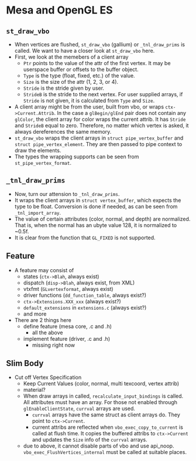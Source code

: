 Mesa and OpenGL ES
==================

## `st_draw_vbo`

- When vertices are flushed, `st_draw_vbo` (gallium) or `_tnl_draw_prims` is
  called.  We want to have a closer look at `st_draw_vbo` here.
- First, we look at the memebers of a client array
  - `Ptr` points to the value of the attr of the first vertex.  It may be
    userspace buffer or offsets to the buffer object.
  - `Type` is the type (float, fixed, etc.) of the value.
  - `Size` is the size of the attr (1, 2, 3, or 4).
  - `Stride` is the stride given by user.
  - `StrideB` is the stride to the next vertex.  For user supplied arrays, if
    `Stride` is not given, it is calculated from `Type` and `Size`.
- A client array might be from the user, built from vbo, or wraps
  `ctx->Current.Attrib`.  In the case a `glBegin/glEnd` pair does not contain
  any `glColor`, the client array for color wraps the current attrib.  It has
  `Stride` and `StrideB` equal to zero.  Therefore, no matter which vertex is
  asked, it always dereferences the same memory.
- `st_draw_vbo` wraps the client arrays in `struct pipe_vertex_buffer` and
  `struct pipe_vertex_element`.  They are then passed to pipe context to draw
  the elements.
- The types the wrapping supports can be seen from `st_pipe_vertex_format`.

## `_tnl_draw_prims`

- Now, turn our attension to `_tnl_draw_prims`.
- It wraps the client arrays in `struct vertex_buffer`, which expects the type
  to be float.  Conversion is done if needed, as can be seen from
  `_tnl_import_array`.
- The value of certain attributes (color, normal, and depth) are normalized.
  That is, when the normal has an ubyte value 128, it is normalized to ~0.5f.
- It is clear from the function that `GL_FIXED` is not supported.

## Feature

- A feature may consist of
  - states (`ctx->Blah`, always exist)
  - dispatch (`disp->Blah`, always exist, from XML)
  - vtxfmt (`GLvertexformat`, always exist)
  - driver functions (`dd_function_table`, always exist?)
  - `ctx->Extensions.XXX_xxx` (always exist?)
  - `default_extensions` in `extensions.c` (always exist?)
  - and more
- There are 2 things here
  - define feature (mesa core, .c and .h)
    - all the above
  - implement feature (driver, .c and .h)
    - missing right now

## Slim Body

- Cut off Vertex Specification
  - Keep Current Values (color, normal, multi texcoord, vertex attrib)
  - material?
  - When draw arrays in called, `recalculate_input_bindings` is called.  All
    attributes must have an array.  For those not enabled through
    `glEnableClientState`, `currval` arrays are used.
    - `currval` arrays have the same struct as client arrays do.  They point to
      `ctx->Current`.
    - current attribs are reflected when `vbo_exec_copy_to_current` is called at
      flush time.  It copies the buffered attribs to `ctx->Current` and updates
      the `Size` info of the `currval` arrays.
  - due to above, it cannot disable parts of vbo and use api_noop.
    `vbo_exec_FlushVertices_internal` must be called at suitable places.
